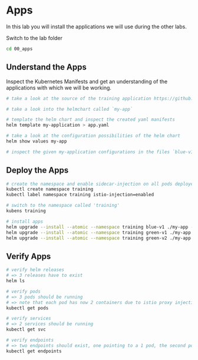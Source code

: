 # Apps

In this lab you will install the applications we will use during the other labs.

Switch to the lab folder

```bash
cd 00_apps
```

## Understand the Apps

Inspect the Kubernetes Manifests and get an understanding of the applications with which we will be working.

```bash
# take a look at the source of the training application https://github.com/cloudnativetrainings/training-application/

# take a look into the helmchart called `my-app`

# template the helm chart and inspect the created yaml manifests
helm template my-application > app.yaml

# take a look at the configuration possibilities of the helm chart
helm show values my-app

# inspect the given my-application configurations in the files `blue-v1.yaml`, `green-v1.yaml` and `green-v2.yaml`
```

## Deploy the Apps

```bash
# create the namespace and enable sidecar-injection on all pods deployed in this namespace
kubectl create namespace training
kubectl label namespace training istio-injection=enabled

# switch to the namespace called 'training'
kubens training

# install apps
helm upgrade --install --atomic --namespace training blue-v1 ./my-app -f blue-v1.yaml
helm upgrade --install --atomic --namespace training green-v1 ./my-app -f green-v1.yaml
helm upgrade --install --atomic --namespace training green-v2 ./my-app -f green-v2.yaml
```

## Verify Apps

```bash
# verify helm releases
# => 3 releases have to exist
helm ls

# verify pods
# => 3 pods should be running
# => note that each pod has now 2 containers due to istio proxy injection
kubectl get pods

# verify services
# => 2 services should be running
kubectl get svc

# verify endpoints
# => two endpoints should exist, one pointing to a 1 pod, the second pointing to 2 pods
kubectl get endpoints
```
